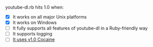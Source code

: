 youtube-dl.rb hits 1.0 when:

* [x] It works on all major Unix platforms
* [x] It works on Windows
* [ ] It fully supports all features of youtube-dl in a Ruby-friendly way
* [ ] It supports logging
* [ ] [It uses v1.0 Cocaine](https://github.com/thoughtbot/cocaine/blob/master/GOALS)
